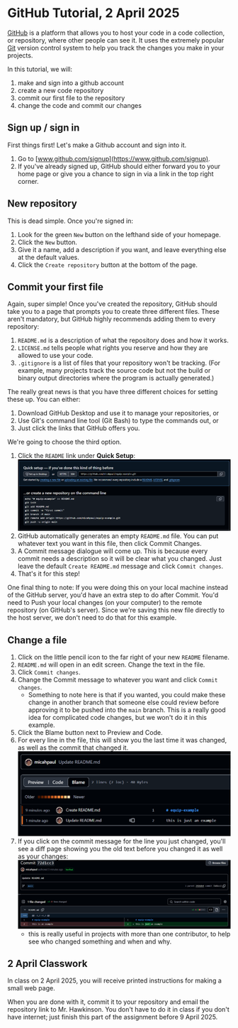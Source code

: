 # GitHub Tutorial, 2 April 2025

[GitHub](https://www.github.com) is a platform that allows you to host your code in a code collection, or repository, where other people can see it. It uses the extremely popular [Git](https://git-scm.com/) version control system to help you track the changes you make in your projects.

In this tutorial, we will:
1. make and sign into a github account
1. create a new code repository
1. commit our first file to the repository
1. change the code and commit our changes

## Sign up / sign in
First things first! Let's make a Github account and sign into it.

1. Go to [www.github.com/signup](https://www.github.com/signup).
1. If you've already signed up, GitHub should either forward you to your home page or give you a chance to sign in via a link in the top right corner.

## New repository
This is dead simple. Once you're signed in:
1. Look for the green `New` button on the lefthand side of your homepage.
1. Click the `New` button.
1. Give it a name, add a description if you want, and leave everything else at the default values.
1. Click the `Create repository` button at the bottom of the page.

## Commit your first file
Again, super simple! Once you've created the repository, GitHub should take you to a page that prompts you to create three different files. These aren't mandatory, but GitHub highly recommends adding them to every repository:
1. `README.md` is a description of what the repository does and how it works.
1. `LICENSE.md` tells people what rights you reserve and how they are allowed to use your code.
1. `.gitignore` is a list of files that your repository won't be tracking. (For example, many projects track the source code but not the build or binary output directories where the program is actually generated.)

The really great news is that you have three different choices for setting these up. You can either:
1. Download GitHub Desktop and use it to manage your repositories, or
1. Use Git's command line tool (Git Bash) to type the commands out, or
1. Just click the links that GitHub offers you. 

We're going to choose the third option.

1. Click the `README` link under **Quick Setup**:
![setting up your new repository](image.png)
1. GitHub automatically generates an empty `README.md` file. You can put whatever text you want in this file, then click Commit Changes.
1. A Commit message dialogue will come up. This is because every commit needs a description so it will be clear what you changed. Just leave the default `Create README.md` message and click `Commit changes`.
1. That's it for this step!

One final thing to note: If you were doing this on your local machine instead of the GitHub server, you'd have an extra step to do after Commit. You'd need to Push your local changes (on your computer) to the remote repository (on GitHub's server). Since we're saving this new file directly to the host server, we don't need to do that for this example.

## Change a file
1. Click on the little pencil icon to the far right of your new `README` filename. 
1. `README.md` will open in an edit screen. Change the text in the file. 
1. Click `Commit changes`.
1. Change the Commit message to whatever you want and click `Commit changes`.
    - Something to note here is that if you wanted, you could make these change in another branch that someone else could review before approving it to be pushed into the `main` branch. This is a really good idea for complicated code changes, but we won't do it in this example.
1. Click the Blame button next to Preview and Code. 
1. For every line in the file, this will show you the last time it was changed, as well as the commit that changed it. ![blame screen](image-1.png)
1. If you click on the commit message for the line you just changed, you'll see a diff page showing you the old text before you changed it as well as your changes: ![blame detail](image-2.png)
    - this is really useful in projects with more than one contributor, to help see who changed something and when and why.

## 2 April Classwork
In class on 2 April 2025, you will receive printed instructions for making a small web page. 

When you are done with it, commit it to your repository and email the repository link to Mr. Hawkinson. You don't have to do it in class if you don't have internet; just finish this part of the assignment before 9 April 2025.